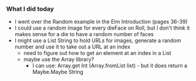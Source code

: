 ### What I did today
- I went over the Random example in the Elm Introduction (pages 36-39)
- I could use a random image for every dieFace on Roll, but I don't think it makes sense for a die to have a random number of faces
- I might use a List String to hold URLs for images, generate a random number and use it to take out a URL at an index
  - need to figure out how to get an element at an index in a List
  - maybe use the Array library?
    - I can use: Array.get Int (Array.fromList list) - but it does return a Maybe.Maybe String
